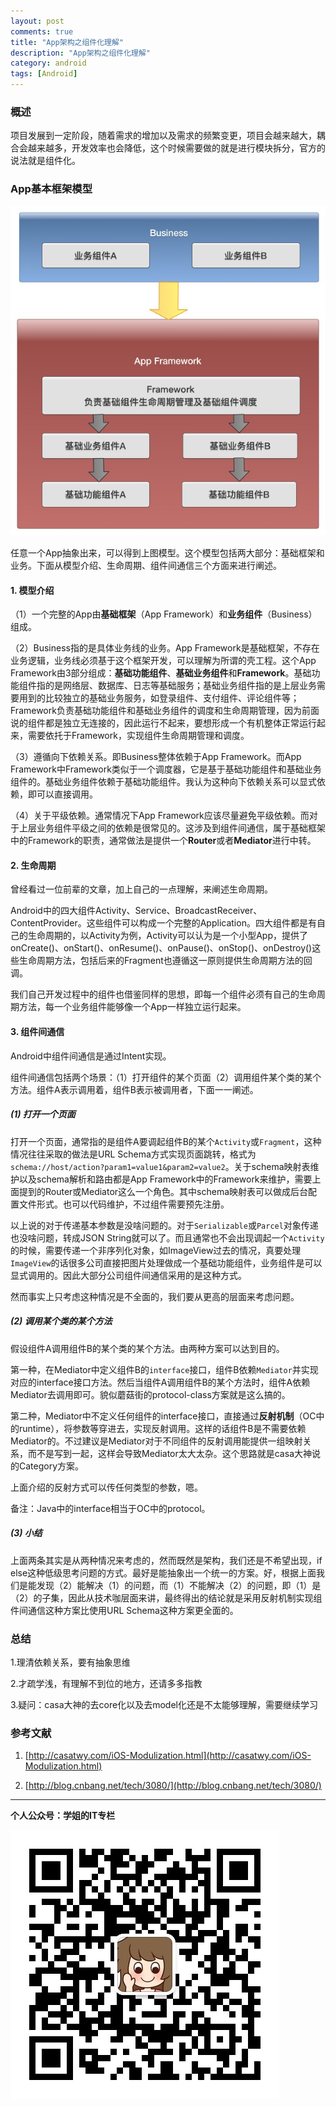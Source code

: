 ```yaml
---
layout: post
comments: true
title: "App架构之组件化理解"
description: "App架构之组件化理解"
category: android
tags: [Android]
---
```


### 概述

项目发展到一定阶段，随着需求的增加以及需求的频繁变更，项目会越来越大，耦合会越来越多，开发效率也会降低，这个时候需要做的就是进行模块拆分，官方的说法就是组件化。

### App基本框架模型

![App_Framework](/image/2016-03-20-architecture-componentization/app_framework.jpg)

任意一个App抽象出来，可以得到上图模型。这个模型包括两大部分：基础框架和业务。下面从模型介绍、生命周期、组件间通信三个方面来进行阐述。

#### 1. 模型介绍

（1）一个完整的App由**基础框架**（App Framework）和**业务组件**（Business）组成。

（2）Business指的是具体业务线的业务。App Framework是基础框架，不存在业务逻辑，业务线必须基于这个框架开发，可以理解为所谓的壳工程。这个App Framework由3部分组成：**基础功能组件**、**基础业务组件**和**Framework**。基础功能组件指的是网络层、数据库、日志等基础服务；基础业务组件指的是上层业务需要用到的比较独立的基础业务服务，如登录组件、支付组件、评论组件等；Framework负责基础功能组件和基础业务组件的调度和生命周期管理，因为前面说的组件都是独立无连接的，因此运行不起来，要想形成一个有机整体正常运行起来，需要依托于Framework，实现组件生命周期管理和调度。

（3）遵循向下依赖关系。即Business整体依赖于App Framework。而App Framework中Framework类似于一个调度器，它是基于基础功能组件和基础业务组件的。基础业务组件依赖于基础功能组件。我认为这种向下依赖关系可以显式依赖，即可以直接调用。

（4）关于平级依赖。通常情况下App Framework应该尽量避免平级依赖。而对于上层业务组件平级之间的依赖是很常见的。这涉及到组件间通信，属于基础框架中的Framework的职责，通常做法是提供一个**Router**或者**Mediator**进行中转。

#### 2. 生命周期

曾经看过一位前辈的文章，加上自己的一点理解，来阐述生命周期。

Android中的四大组件Activity、Service、BroadcastReceiver、ContentProvider。这些组件可以构成一个完整的Application。四大组件都是有自己的生命周期的，以Activity为例，Activity可以认为是一个小型App，提供了onCreate()、onStart()、onResume()、onPause()、onStop()、onDestroy()这些生命周期方法，包括后来的Fragment也遵循这一原则提供生命周期方法的回调。

我们自己开发过程中的组件也借鉴同样的思想，即每一个组件必须有自己的生命周期方法，每一个业务组件能够像一个App一样独立运行起来。

#### 3. 组件间通信

Android中组件间通信是通过Intent实现。

组件间通信包括两个场景：（1）打开组件的某个页面（2）调用组件某个类的某个方法。组件A表示调用着，组件B表示被调用者，下面一一阐述。

##### (1) 打开一个页面

打开一个页面，通常指的是组件A要调起组件B的某个`Activity`或`Fragment`，这种情况往往采取的做法是URL Schema方式实现页面跳转，格式为`schema://host/action?param1=value1&param2=value2`。关于schema映射表维护以及schema解析和路由都是App Framework中的Framework来维护，需要上面提到的Router或Mediator这么一个角色。其中schema映射表可以做成后台配置文件形式。也可以代码维护，不过组件需要预先注册。

以上说的对于传递基本参数是没啥问题的。对于`Serializable`或`Parcel`对象传递也没啥问题，转成JSON String就可以了。而且通常也不会出现调起一个`Activity`的时候，需要传递一个非序列化对象，如ImageView过去的情况，真要处理`ImageView`的话很多公司直接把图片处理做成一个基础功能组件，业务组件是可以显式调用的。因此大部分公司组件间通信采用的是这种方式。

然而事实上只考虑这种情况是不全面的，我们要从更高的层面来考虑问题。

##### (2) 调用某个类的某个方法

假设组件A调用组件B的某个类的某个方法。由两种方案可以达到目的。

第一种，在Mediator中定义组件B的`interface`接口，组件B依赖`Mediator`并实现对应的interface接口方法。然后当组件A调用组件B的某个方法时，组件A依赖Mediator去调用即可。貌似蘑菇街的protocol-class方案就是这么搞的。

第二种，Mediator中不定义任何组件的interface接口，直接通过**反射机制**（OC中的runtime），将参数等穿进去，实现反射调用。这样的话组件B是不需要依赖Mediator的。不过建议是Mediator对于不同组件的反射调用能提供一组映射关系，而不是写到一起，这样会导致Mediator太大太杂。这个思路就是casa大神说的Category方案。

上面介绍的反射方式可以传任何类型的参数，嗯。

备注：Java中的interface相当于OC中的protocol。

##### (3) 小结

上面两条其实是从两种情况来考虑的，然而既然是架构，我们还是不希望出现，if else这种低级思考问题的方式。最好是能抽象出一个统一的方案。好，根据上面我们是能发现（2）能解决（1）的问题，而（1）不能解决（2）的问题，即（1）是（2）的子集，因此从技术咖层面来讲，最终得出的结论就是采用反射机制实现组件间通信这种方案比使用URL Schema这种方案更全面的。

### 总结

1.理清依赖关系，要有抽象思维

2.才疏学浅，有理解不到位的地方，还请多多指教

3.疑问：casa大神的去core化以及去model化还是不太能够理解，需要继续学习

### 参考文献

1. [http://casatwy.com/iOS-Modulization.html](http://casatwy.com/iOS-Modulization.html)

2. [http://blog.cnbang.net/tech/3080/](http://blog.cnbang.net/tech/3080/)

------------------------------------

**个人公众号：学姐的IT专栏**

![学姐的IT专栏](/images/qrcode_for_gh_771805c73e44_430.jpg)